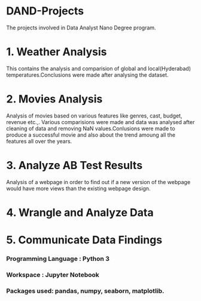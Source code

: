 # DAND-Projects
The projects involved in Data Analyst Nano Degree program.

# 1. Weather Analysis
  This contains the analysis and comparision of global and local(Hyderabad) temperatures.Conclusions were made after analysing the dataset.
  
  
# 2. Movies Analysis
  Analysis of movies based on various features like genres, cast, budget, revenue etc.,. Various comparisions were made and data was analysed after cleaning of data and removing NaN values.Conlusions were made to produce a successful movie and also about the trend amoung all the features all over the years.
  
  
 # 3. Analyze AB Test Results
  Analysis of a webpage in order to find out if a new version of the webpage would have more views than the existing webpage design. 
  
 # 4. Wrangle and Analyze Data
 
 # 5. Communicate Data Findings
    
  ### Programming Language : Python 3
  
  ### Workspace  : Jupyter Notebook
  
  ### Packages used: pandas, numpy, seaborn, matplotlib.
